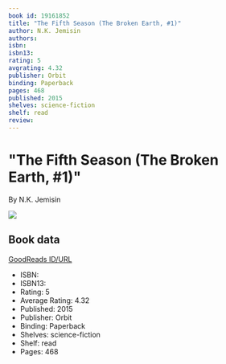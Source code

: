 ```yaml
---
book id: 19161852
title: "The Fifth Season (The Broken Earth, #1)"
author: N.K. Jemisin
authors: 
isbn: 
isbn13: 
rating: 5
avgrating: 4.32
publisher: Orbit
binding: Paperback
pages: 468
published: 2015
shelves: science-fiction
shelf: read
review: 
---
```


# "The Fifth Season (The Broken Earth, #1)"

By N.K. Jemisin

![](https://i.gr-assets.com/images/S/compressed.photo.goodreads.com/books/1386803701l/19161852.jpg)

## Book data

[GoodReads ID/URL](https://www.goodreads.com/book/show/19161852)

- ISBN: 
- ISBN13: 
- Rating: 5
- Average Rating: 4.32
- Published: 2015
- Publisher: Orbit
- Binding: Paperback
- Shelves: science-fiction
- Shelf: read
- Pages: 468


